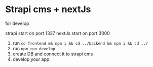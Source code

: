 # Strapi cms + nextJs

for develop

strapi start on port 1337
nextJs start on port 3000

1. run ``` cd frontend && npm i && cd ../backend && npm i && cd ../ ```
2. run ``` npm run develop ```
3. create DB and connect it to strapi cms
4. develop your app